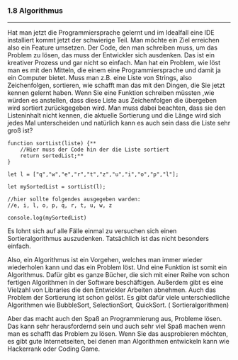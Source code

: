 ### 1.8 Algorithmus
---

Hat man jetzt die Programmiersprache gelernt und im Idealfall eine IDE installiert kommt jetzt der schwierige Teil. Man möchte ein Ziel erreichen also ein Feature umsetzen. Der Code, den man schreiben muss, um das Problem zu lösen, das muss der Entwickler sich ausdenken. Das ist ein kreativer Prozess und gar nicht so einfach. Man hat ein Problem, wie löst man es mit den Mitteln, die einem eine Programmiersprache und damit ja ein Computer bietet. Muss man z.B. eine Liste von Strings, also Zeichenfolgen, sortieren, wie schafft man das mit den Dingen, die Sie jetzt kennen gelernt haben. Wenn Sie eine Funktion schreiben müssten ,wie würden es anstellen, dass diese Liste aus Zeichenfolgen die übergeben wird sortiert zurückgegeben wird. Man muss dabei beachten, dass sie den Listeninhalt nicht kennen, die aktuelle Sortierung und die Länge wird sich jedes Mal unterscheiden und natürlich kann es auch sein dass die Liste sehr groß ist? 

 
    function sortList(liste) {**
        //Hier muss der Code hin der die Liste sortiert
	    return sortedList;**
    }	

    let l = ["q","w","e","r","t","z","u","i","o","p","l"];

    let mySortedList = sortList(l);
 
    //hier sollte folgendes ausgegeben warden:
    //e, i, l, o, p, q, r, t, u, w, z 
   
    console.log(mySortedList)


Es lohnt sich auf alle Fälle einmal zu versuchen sich einen Sortieralgorithmus auszudenken. Tatsächlich ist das nicht besonders einfach. 

Also, ein Algorithmus ist ein Vorgehen, welches man immer wieder wiederholen kann und das ein Problem löst. Und eine Funktion ist somit ein Algorithmus. Dafür gibt es ganze Bücher, die sich mit einer Reihe von schon fertigen Algorithmen in der Software beschäftigen. Außerdem gibt es eine Vielzahl von Libraries die den Entwickler Arbeiten abnehmen. Auch das Problem der Sortierung ist schon gelöst. Es gibt dafür viele unterschiedliche Algorithmen wie BubbleSort, SelectionSort, QuickSort. ( Sortieralgorithmen)

Aber das macht auch den Spaß an Programmierung aus, Probleme lösen. Das kann sehr herausfordernd sein und auch sehr viel Spaß machen wenn man es schafft das Problem zu lösen. Wenn Sie das ausprobieren möchten, es gibt gute Internetseiten, bei denen man Algorithmen entwickeln kann wie Hackerrank oder Coding Game.